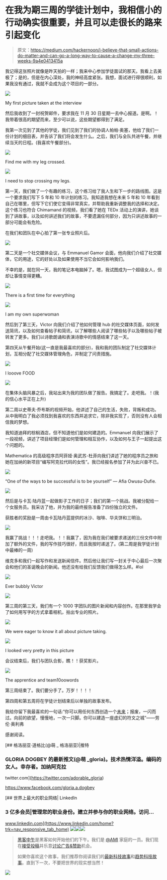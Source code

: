 # 在我为期三周的学徒计划中，我相信小的行动确实很重要，并且可以走很长的路来引起变化

> 原文：<https://medium.com/hackernoon/i-believe-that-small-actions-do-matter-and-can-go-a-long-way-to-cause-a-change-my-three-weeks-9a4e0413415a>

我记得这张照片就像是昨天拍的一样；我来中心参加学徒面试的那天。我看上去美极了；是的，但是在内心深处，我的神经高度紧张。我想，面试进行得很顺利，如果我没有通过，我就不会成为这个项目的一部分。

![](img/27680911bd803ae74ede7248897ac119.png)

My first picture taken at the interview

然后我收到了一封祝贺邮件，要求我在 11 月 30 日星期一去中心报道。是啊。！我带着很高的期望而来，至少可以说，这些期望都得到了满足。

我第一次见到了其他的学徒，我们见到了我们的协调人帕帕·奥塞，他给了我们一份计划的细目表，并告诉了我们将会发生什么。之后，我们与全队共进午餐，并继续当天的日程。(我喜欢午餐部分)。

![](img/3b7d22227c89858106b032186c16d501.png)

Find me with my leg crossed.

![](img/a5a887e57cf0ee1457dc64d62765b27f.png)

I need to stop crossing my legs.

第一天，我们做了一个有趣的练习，这个练习给了我人生和下一步的路线图。这是一个要求我们写下 5 年和 10 年计划的练习。我知道我想在未来 5 年和 10 年看到自己在哪里，但写下它们使它变得非常真实，并帮助我重新调整我的选择和决定。这个练习也符合 Chimamand 的视频，我们看了她在 TEDx 活动上的演讲，她谈到了讲故事，以及如何讲述我们的故事，不要遗漏任何部分，因为只讲述故事的一部分可能会有危险。

在我们和团队在中心拍了第一张专业照片后。

![](img/64ad0ba6d7d8649bcefbe372d8e4a078.png)

第二天是一个社交媒体会议，与 Emmanuel Gamor 会面，他向我们介绍了社交媒体，它的用途，它的好处以及如果使用不当它会如何影响我们。

不幸的是，就在同一天，我的笔记本电脑掉了。嗯，我试图成为一个超级女人，但却让事情变得更糟。

![](img/e490b58abac327d9535040d34717d211.png)

There is a first time for everything

![](img/8ec046e05915b3eecc62a42d92f07772.png)

I am my own superwoman

然后到了第三天，Victor 向我们介绍了他如何管理 hub 的社交媒体页面，如何发送简讯，以及如何查看帖子和简讯，以了解哪些人阅读了哪些帖子以及哪些帖子被转发了更多。我们以诗歌朗诵和表演诗歌中的情感结束了这一天。

第四天从午餐开始(这一直是我最喜欢的部分)，我和我的团队制定了社交媒体计划，互相分配了社交媒体管理角色，并制定了问责措施。

![](img/1a21663cb59d50bb34a361e3d49a154a.png)

I looove FOOD

![](img/5fe7a7417f85c24210d5c4e27ca5f0a2.png)

在集体头脑风暴之后，我站出来为我的团队做了报告。我搞定了。走吧我。！(我的信心水平正在上升)

第二周以史蒂夫·乔布斯的视频开始，他讲述了自己的生活，失败，背叛和成功。从中我明白了我必须找到我喜欢的东西并追求它，除非我实现了，否则没有人会相信我的梦想。

我知道迪拜的棕榈酒店，但不知道他们是如何建造的。Emmanuel 向我们展示了一段视频，讲述了项目经理们是如何管理和相互协作，以及如何与王子一起提出这个问题的。

Mathematica 的高级程序员阿菲娅·奥武苏-杜菲向我们讲述了她的程序员之旅和她在加纳的新项目“编写阿克拉代码的女性”。我已经报名参加了并为此兴奋不已。

![](img/7560c9d97ff3b36ed5c4d9693699d3d8.png)

“One of the ways to be successful is to be yourself” — Afia Owusu-Dufie.

![](img/ad248185e728123c82651c4f1dd135e8.png)

然后是与卡瓦·陆丹蓝一起做影子工作的日子；我们的第一个挑战。我被分配给一个女服务员。我采访了他，并为我的最终报告准备了四份独立的文件。

获胜者的奖励是一周由卡瓦陆丹蓝提供的冰沙、咖啡、华夫饼和三明治。

![](img/21e2245f0a9bc403aad0f66d9e62441a.png)

我赢了挑战！！！走吧我。！！我赢了，因为我在我们被要求递送的三份文件中附加了额外的文件，我的写作技巧很好，而且我按时递送了。(第二周是我学徒计划中最棒的一周)

维克多和我们一起写作和发送新闻信件。然后他让我们写一封关于中心最后一次聚会和他们的圣诞晚会的新闻。他还没有给我们反馈我们做得怎么样。#lol

![](img/9b095ef0283071da02046b7f7d08188e.png)

Ever bubbly Victor

![](img/89d2a01d190ae9bc442421e5d94e90ef.png)

第三周的第三天，我们有一个 1000 字团队的图片新闻和内容创作。在那里我学会了如何用写字的方式拿着相机，拍出专业的照片。

![](img/f147b3f01efe92ac7aba6059dc04ff38.png)

We were eager to know it all about picture taking.

![](img/7e7dd52b220f5de026421dd1a1b90b52.png)

I looked very pretty in this picture

会议结束后，我们与团队合影，瞧！！获奖影片。

![](img/9bbefb55957095d941c180dbcf28869c.png)

The apprentice and team10oowords

第三周结束了。我们要分手了。万岁！！！！

第四周和第五周将在学徒计划结束后以单独的故事发布。

我给你留下我最喜欢的一句话:“你可以用任何东西创造一个[未来](https://hackernoon.com/tagged/future)；报废，一闪而过。向前的欲望，慢慢地，一次一只脚。你可以建造一座虚幻的符文之城”——劳伦·奥利弗

感谢阅读。

[](https://twitter.com/adorable_gloria) [## 格洛丽亚·道格比(@萌 _ 格洛丽亚)|推特

### GLORIA DOGBEY 的最新推文(@萌 _gloria)。技术热情洋溢。编码的女人。幸存者。加纳阿克拉

twitter.com](https://twitter.com/adorable_gloria) 

https://www.facebook.com/gloria.a.dogbey

 [## 世界上最大的职业网络| LinkedIn

### 3 亿多会员|管理您的职业身份。建立并参与你的职业网络。访问…

www.linkedin.com](https://www.linkedin.com/home?trk=nav_responsive_tab_home) [![](img/50ef4044ecd4e250b5d50f368b775d38.png)](http://bit.ly/HackernoonFB)[![](img/979d9a46439d5aebbdcdca574e21dc81.png)](https://goo.gl/k7XYbx)[![](img/2930ba6bd2c12218fdbbf7e02c8746ff.png)](https://goo.gl/4ofytp)

> [黑客中午](http://bit.ly/Hackernoon)是黑客如何开始他们的下午。我们是 [@AMI](http://bit.ly/atAMIatAMI) 家庭的一员。我们现在[接受投稿](http://bit.ly/hackernoonsubmission)并乐意[讨论广告&赞助](mailto:partners@amipublications.com)机会。
> 
> 如果你喜欢这个故事，我们推荐你阅读我们的[最新科技故事](http://bit.ly/hackernoonlatestt)和[趋势科技故事](https://hackernoon.com/trending)。直到下一次，不要把世界的现实想当然！

[![](img/be0ca55ba73a573dce11effb2ee80d56.png)](https://goo.gl/Ahtev1)